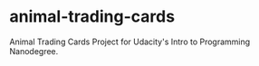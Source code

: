 # animal-trading-cards

Animal Trading Cards Project for Udacity's Intro to Programming Nanodegree.
